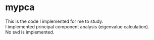 # mypca

This is the code I implemented for me to study.  
I implemented principal component analysis (eigenvalue calculation).  
No svd is implemented.

